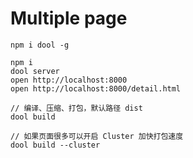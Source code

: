 Multiple page
===================

```
npm i dool -g

npm i
dool server
open http://localhost:8000
open http://localhost:8000/detail.html

// 编译、压缩、打包，默认路径 dist
dool build

// 如果页面很多可以开启 Cluster 加快打包速度
dool build --cluster
```
